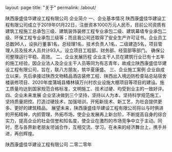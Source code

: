 layout: page
title: "关于"
permalink: /about/

陕西康盛佳华建设工程有限公司
企业简介
一、企业基本情况
陕西康盛佳华建设工程有限公司成立于2019年01月22日，注册资本1000万元人民币，目前公司资质有建筑工程施工总承包三级、建筑装饰装修工程专业承包二级、建筑幕墙专业承包二级、环保工程专业承包三级等；而且我公司还取得了安全生产许可证书。企业员工总数96人，设执行董事1名，总经理1名，技术负责人1名，二级建造5名，项目管理人员及技术人员共计93人。设立项目工程部、财务部、经营部等部门。
确保公司整理运行平稳、高效。
二、企业发展历程
企业主干人员在建筑行业已有十五年的施工经验，因企业法人及企业主干人员等同为有志青年，故成立陕西康盛佳华建设工程有限公司，旨在，联八方朋友，筑华夏康盛。
三、企业施工案例
   企业自成立以来，先后承接过陕西文物精品酒店装修工程、陕西出入境边防检查站总站宿舍楼装修项目、2020年度蒲城县椿林镇万兴村农业设施大棚项目等项目的建设。施工质量均达到国家规范合格标准，文明施工、技术过硬、均受到业主的一致好评。
四、企业未来发展
企业坚决做到三个坚持，坚持以人为本，坚持科学规范施工，坚持质量把控。打造过硬技术，加强培训，开拓新技术、新工艺，为社会提供更多、更好的建筑精品。
展望未来，陕西康盛佳华建设工程有限公司将以与时俱进的开拓精神，内抓管理，外拓市场，使企业发展再上新台阶，不断提高自身的综合实力，提高企业的社会信誉和知名度，使企业在激烈的市场竞争中立于主动。同时，愿与各界新老朋友坦诚合作，互相交流、学习，在未来的经济舞台上，携手并进，再创辉煌。


陕西康盛佳华建设工程有限公司
二零二零年
